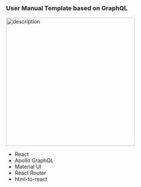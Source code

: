 
### User Manual Template based on GraphQL

<img src="desc.png" width="350" title="description">

- React
- Apollo GraphQL
- Material UI
- React Router 
- html-to-react


